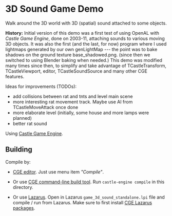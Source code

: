 # 3D Sound Game Demo

Walk around the 3D world with 3D (spatial) sound attached to some objects.

**History:** Initial version of this demo was a first test of using OpenAL with _Castle Game Engine_,
done on 2003-11, attaching sounds to various moving 3D objects.
It was also the first (and the last, for now) program where I used lightmaps
generated by our own genLightMap --- the point was to bake shadows
on the ground texture base_shadowed.png. (since then we switched to using Blender baking when needed.)
This demo was modified many times since then,
to simplify and take advantage of TCastleTransform,
TCastleViewport, editor, TCastleSoundSource and many other CGE features.

Ideas for improvements (TODOs):

- add collisions between rat and tnts and level main scene
- more interesting rat movement track. Maybe use AI from TCastleMoveAttack once done
- more elaborate level (initially, some house and more lamps were planned)
- better rat sound

Using [Castle Game Engine](https://castle-engine.io/).

## Building

Compile by:

- [CGE editor](https://castle-engine.io/manual_editor.php). Just use menu item _"Compile"_.

- Or use [CGE command-line build tool](https://github.com/castle-engine/castle-engine/wiki/Build-Tool). Run `castle-engine compile` in this directory.

- Or use [Lazarus](https://www.lazarus-ide.org/). Open in Lazarus `game_3d_sound_standalone.lpi` file and compile / run from Lazarus. Make sure to first install [CGE Lazarus packages](https://castle-engine.io/documentation.php).
